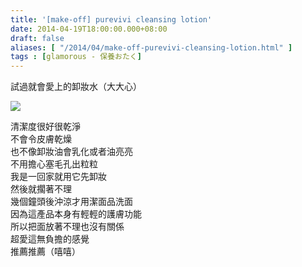 ```yaml
---
title: '[make-off] purevivi cleansing lotion'
date: 2014-04-19T18:00:00.000+08:00
draft: false
aliases: [ "/2014/04/make-off-purevivi-cleansing-lotion.html" ]
tags : [glamorous - 保養おたく]
---
```


試過就會愛上的卸妝水（大大心）  

![](/images/purevivi.jpg)

清潔度很好很乾淨  
不會令皮膚乾燥  
也不像卸妝油會乳化或者油亮亮  
不用擔心塞毛孔出粒粒  
我是一回家就用它先卸妝  
然後就擱著不理  
幾個鐘頭後沖涼才用潔面品洗面  
因為這產品本身有輕輕的護膚功能  
所以把面放著不理也沒有關係  
超愛這無負擔的感覺  
推薦推薦（嘻嘻）

